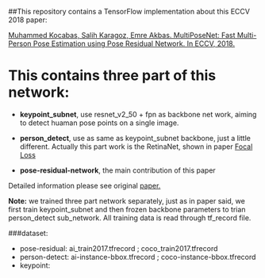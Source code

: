 ##This repository contains a TensorFlow implementation about this ECCV 2018 paper:

[Muhammed Kocabas, Salih Karagoz, Emre Akbas. MultiPoseNet: Fast Multi-Person Pose Estimation using Pose Residual Network. In ECCV, 2018.](https://arxiv.org/abs/1807.04067)

# This contains three part of this network:
    
- **keypoint_subnet**, use resnet_v2_50 + fpn as backbone net work, aiming to detect huaman pose points on a single image.

- **person_detect**, use as same as keypoint_subnet backbone, just a little different. Actually this part work is the RetinaNet, shown in paper [Focal Loss](https://arxiv.org/abs/1708.02002)

- **pose-residual-network**, the main contribution of this paper

Detailed information please see original [paper.](https://arxiv.org/abs/1807.04067)

**Note:** we trained three part network separately, just as in paper said, we first train keypoint_subnet and then frozen backbone parameters to trian person_detect sub_network. All training data is 
read through tf_record file.


###dataset: 

- pose-residual: ai_train2017.tfrecord ; coco_train2017.tfrecord
- person-detect: ai-instance-bbox.tfrecord ; coco-instance-bbox.tfrecord
- keypoint:
 
